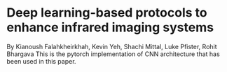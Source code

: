 # Deep learning-based protocols to enhance infrared imaging systems
By Kianoush Falahkheirkhah, Kevin Yeh, Shachi Mittal, Luke Pfister, Rohit Bhargava
This is the pytorch implementation of CNN architecture that has been used in this paper.

